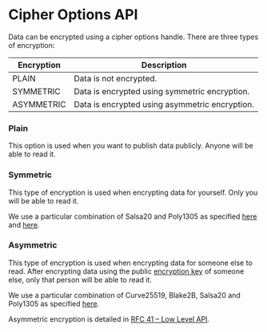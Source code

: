 # Cipher Options API

Data can be encrypted using a cipher options handle. There are three types of encryption:

| Encryption | Description |
| ----- | --- |
| PLAIN | Data is not encrypted. |
| SYMMETRIC | Data is encrypted using symmetric encryption. |
| ASYMMETRIC | Data is encrypted using asymmetric encryption. |

### Plain

This option is used when you want to publish data publicly. Anyone will be able to read it.

### Symmetric

This type of encryption is used when encrypting data for yourself. Only you will be able to read it.

We use a particular combination of Salsa20 and Poly1305 as specified [here](http://docs.maidsafe.net/rust_sodium/master/rust_sodium/crypto/secretbox/xsalsa20poly1305/index.html) and [here](http://nacl.cr.yp.to/valid.html).

### Asymmetric

This type of encryption is used when encrypting data for someone else to read. After encrypting data using the public [encryption key](/low-level-api/appendable-data/encryption-key/) of someone else, only that person will be able to read it.

We use a particular combination of Curve25519, Blake2B, Salsa20 and Poly1305 as specified [here](http://docs.maidsafe.net/rust_sodium/master/rust_sodium/crypto/sealedbox/curve25519blake2bxsalsa20poly1305/index.html).

Asymmetric encryption is detailed in [RFC 41 – Low Level API](https://github.com/maidsafe/rfcs/blob/master/text/0041-low-level-api/0041-low-level-api.md).
